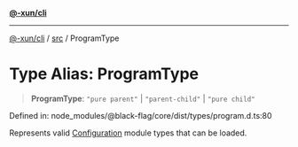 [**@-xun/cli**](../../README.md)

***

[@-xun/cli](../../README.md) / [src](../README.md) / ProgramType

# Type Alias: ProgramType

> **ProgramType**: `"pure parent"` \| `"parent-child"` \| `"pure child"`

Defined in: node\_modules/@black-flag/core/dist/types/program.d.ts:80

Represents valid [Configuration](Configuration.md) module types that can be loaded.
